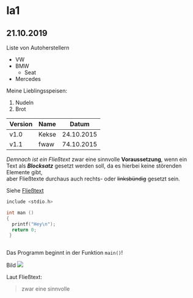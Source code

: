 # la1
## 21.10.2019

Liste von Autoherstellern
* VW
* BMW
  * Seat
* Mercedes

Meine Lieblingsspeisen:
1) Nudeln
2) Brot

 Version | Name | Datum 
 -------------------- | --------- | ----------------- 
 v1.0| Kekse | 24.10.2015 
 v1.1| fwaw | 74.10.2015 

*Demnach ist ein Fließtext* zwar eine sinnvolle **Voraussetzung**, wenn ein Text als ***Blocksatz*** gesetzt werden soll, da es hierbei keine störenden Elemente gibt,  
aber Fließtexte durchaus auch rechts- oder ~~linksbündig~~ gesetzt sein.

Siehe [Fließtext](https://wortwuchs.net/fliesstext/)

```C
include <stdio.h>

int man ()
{
  printf("Hey\n");
  return 0;
 }
 
 ```
 
 Das Programm beginnt in der Funktion `main()`!
 
 Bild ![](https://wortwuchs.net/wp-content/uploads/2015/01/blocksatz-fliesstext.jpg)
 
 Laut Fließtext:
 > zwar eine sinnvolle
